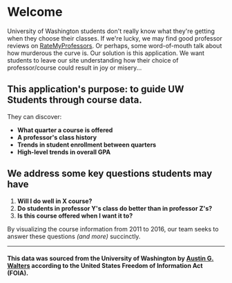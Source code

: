 
# Welcome

University of Washington students don't really know what they're
getting when they choose their classes. If we're lucky, we may find good professor
reviews on [RateMyProfessors](https://www.ratemyprofessors.com/). Or perhaps,
some word-of-mouth talk about how murderous the curve is. Our solution is this application.
We want students to leave our site understanding how their choice of professor/course could
result in joy or misery...

## This application's purpose: to guide UW Students through course data. 

They can discover: 

- **What quarter a course is offered**
- **A professor's class history**
- **Trends in student enrollment between quarters**
- **High-level trends in overall GPA**


    
## We address some key questions students may have
    
  1. **Will I do well in X course?**
  2. **Do students in professor Y's class do better than in professor Z's?**
  3. **Is this course offered when I want it to?**
    
By visualizing the course information from 2011 to 2016,
our team seeks to answer these questions *(and more)* succinctly.

-----

#### This data was sourced from the University of Washington by [Austin G. Walters](https://austingwalters.com/foia-requesting-100-universities/) according to the United States Freedom of Information Act (FOIA).